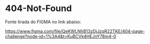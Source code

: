 # 404-Not-Found

Fonte tirada do FIGMA no link abaixo: 

https://www.figma.com/file/QeKWLNhB13zDjJzqR22TKE/404-page-challenge?node-id=1%3A4&t=KuBCVk4HEJnY78m4-0
